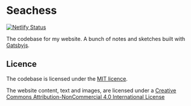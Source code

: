 # Seachess

[![Netlify Status](https://api.netlify.com/api/v1/badges/14e3a79f-5a39-4865-bb1d-105d9f57e4a2/deploy-status)](https://app.netlify.com/sites/flamboyant-archimedes-ce0ec6/deploys)

The codebase for my website. A bunch of notes and sketches built with
[Gatsbyjs](https://gatsbyjs.org).

## Licence

The codebase is licensed under the [MIT licence](./LICENCE).

The website content, text and images, are licensed under a
[Creative Commons Attribution-NonCommercial 4.0 International License](http://creativecommons.org/licenses/by-nc/4.0/)
